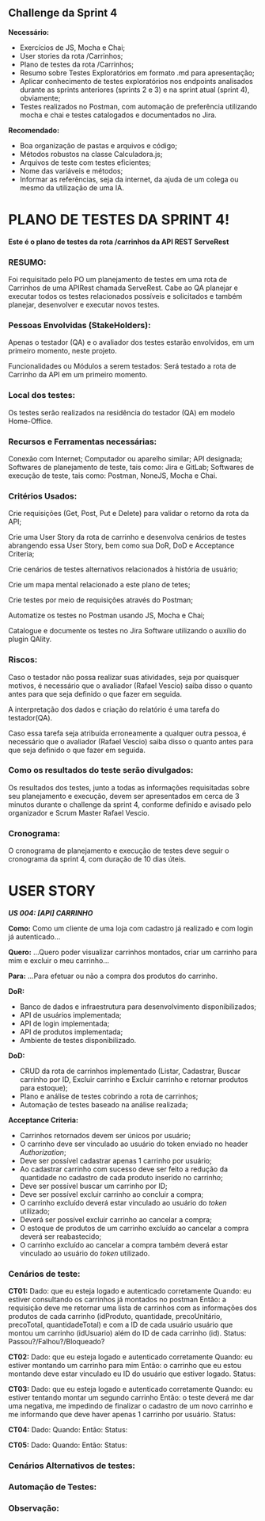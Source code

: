 ## Challenge da Sprint 4

**Necessário:**

- Exercícios de JS, Mocha e Chai;
- User stories da rota /Carrinhos;
- Plano de testes da rota /Carrinhos;
- Resumo sobre Testes Exploratórios em formato .md para apresentação;
- Aplicar conhecimento de testes exploratórios nos endpoints analisados durante as sprints anteriores (sprints 2 e 3) e na sprint atual (sprint 4), obviamente;
- Testes realizados no Postman, com automação de preferência utilizando mocha e chai e testes catalogados e documentados no Jira.

**Recomendado:**

- Boa organização de pastas e arquivos e código;
- Métodos robustos na classe Calculadora.js;
- Arquivos de  teste com testes eficientes;
- Nome das variáveis e métodos;
- Informar as referências, seja da internet, da ajuda de um colega ou mesmo da utilização de uma IA.

# PLANO DE TESTES DA SPRINT 4!

**Este é o plano de testes da rota /carrinhos da API REST ServeRest**

### RESUMO:

Foi requisitado pelo PO um planejamento de testes em uma rota de Carrinhos de uma APIRest chamada ServeRest. Cabe ao QA planejar e executar todos os testes relacionados possíveis e solicitados e também planejar, desenvolver e executar novos testes.

### Pessoas Envolvidas (StakeHolders):

Apenas o testador (QA) e o avaliador dos testes estarão envolvidos, em um primeiro momento, neste projeto.

Funcionalidades ou Módulos a serem testados:
Será testado a rota de Carrinho da API em um primeiro momento.

### Local dos testes:

Os testes serão realizados na residência do testador (QA) em modelo Home-Office.

### Recursos e Ferramentas necessárias:

Conexão com Internet;
Computador ou aparelho similar;
API designada;
Softwares de planejamento de teste, tais como: Jira e GitLab;
Softwares de execução de teste, tais como: Postman, NoneJS, Mocha e Chai.

### Critérios Usados:

Crie requisições (Get, Post, Put e Delete) para validar o retorno da rota da API;


Crie uma User Story da rota de carrinho e desenvolva cenários de testes abrangendo essa User Story, bem como sua DoR, DoD e Acceptance Criteria;


Crie cenários de testes alternativos relacionados à história de usuário;


Crie um mapa mental relacionado a este plano de tetes;


Crie testes por meio de requisições através do Postman;

Automatize os testes no Postman usando JS, Mocha e Chai;

Catalogue e documente os testes no Jira Software utilizando o auxílio do plugin QAlity.

### Riscos:

Caso o testador não possa realizar suas atividades, seja por quaisquer motivos, é necessário que o avaliador (Rafael Vescio) saiba disso o quanto antes para que seja definido o que fazer em seguida.

A interpretação dos dados e criação do relatório é uma tarefa do testador(QA). 

Caso essa tarefa seja atribuída erroneamente a qualquer outra pessoa, é necessário que o avaliador (Rafael Vescio) saiba disso o quanto antes para que seja definido o que fazer em seguida.

### Como os resultados do teste serão divulgados:

Os resultados dos testes, junto a todas as informações requisitadas sobre seu planejamento e execução, devem ser apresentados em cerca de 3 minutos durante o challenge da sprint 4, conforme definido e avisado pelo organizador e Scrum Master Rafael Vescio.

### Cronograma:

O cronograma de planejamento e execução de testes deve seguir o cronograma da sprint 4, com duração de 10 dias úteis.

# USER STORY

***US 004: [API] CARRINHO***

**Como:** Como um cliente de uma loja com cadastro já realizado e com login já autenticado...

**Quero:** ...Quero poder visualizar carrinhos montados, criar um carrinho para mim e excluir o meu carrinho...

**Para:** ...Para efetuar ou não a compra dos produtos do carrinho.

**DoR:** 
- Banco de dados e infraestrutura para desenvolvimento disponibilizados;
- API de usuários implementada;
- API de login implementada;
- API de produtos implementada;
- Ambiente de testes disponibilizado.

**DoD:**
- CRUD da rota de carrinhos implementado (Listar, Cadastrar, Buscar carrinho por ID, Excluir carrinho e Excluir carrinho e retornar produtos para estoque);
- Plano e análise de  testes cobrindo a rota de carrinhos;
- Automação de testes baseado na análise realizada; 

**Acceptance Criteria:**
- Carrinhos retornados devem ser únicos por usuário;
- O carrinho deve ser vinculado ao usuário do token enviado no header *Authorization*;
- Deve ser possível cadastrar apenas 1 carrinho por usuário;
- Ao cadastrar carrinho com sucesso deve ser feito a redução da quantidade no cadastro de cada produto inserido no carrinho;
- Deve ser possível buscar um carrinho por ID;
- Deve ser possível excluir carrinho ao concluir a compra;
- O carrinho excluído deverá estar vinculado ao usuário do *token* utilizado;
- Deverá ser possível excluir carrinho ao cancelar a compra;
- O estoque de produtos de um carrinho excluído ao cancelar a compra deverá ser reabastecido;
- O carrinho excluído ao cancelar a compra também deverá estar vinculado ao usuário do *token* utilizado.

### Cenários de teste:

**CT01:** 
Dado: que eu esteja logado e autenticado corretamente
Quando: eu estiver consultando os carrinhos já montados no postman
Então: a requisição deve me retornar uma lista de carrinhos com as informações dos produtos de cada carrinho (idProduto, quantidade, precoUnitário, precoTotal, quantidadeTotal) e com a ID de cada usuário usuário que montou um carrinho (idUsuario) além do ID de cada carrinho (id).
Status: Passou?/Falhou?/Bloqueado?

**CT02:** 
Dado: que eu esteja logado e autenticado corretamente
Quando: eu estiver montando um carrinho para mim
Então: o carrinho que eu estou montando deve estar vinculado  eu ID do usuário que estiver logado.
Status:

**CT03:** 
Dado: que eu esteja logado e autenticado corretamente
Quando: eu estiver tentando montar um segundo carrinho
Então: o teste deverá me dar uma negativa, me impedindo de finalizar o cadastro de um novo carrinho e me informando que deve haver apenas 1 carrinho por usuário.
Status: 

**CT04:** 
Dado: 
Quando:
Então:
Status:

**CT05:** 
Dado:
Quando:
Então:
Status:

### Cenários Alternativos de testes:



### Automação de Testes:



### Observação:


